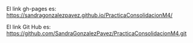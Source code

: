 El link gh-pages es:
https://sandragonzalezpavez.github.io/PracticaConsolidacionM4/

El link Git Hub es:
https://github.com/SandraGonzalezPavez/PracticaConsolidacionM4.git
